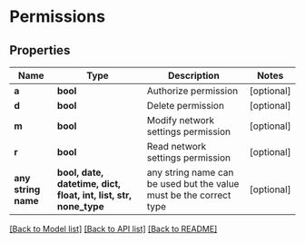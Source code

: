# Permissions


## Properties
Name | Type | Description | Notes
------------ | ------------- | ------------- | -------------
**a** | **bool** | Authorize permission | [optional] 
**d** | **bool** | Delete permission | [optional] 
**m** | **bool** | Modify network settings permission | [optional] 
**r** | **bool** | Read network settings permission | [optional] 
**any string name** | **bool, date, datetime, dict, float, int, list, str, none_type** | any string name can be used but the value must be the correct type | [optional]

[[Back to Model list]](../README.md#documentation-for-models) [[Back to API list]](../README.md#documentation-for-api-endpoints) [[Back to README]](../README.md)


